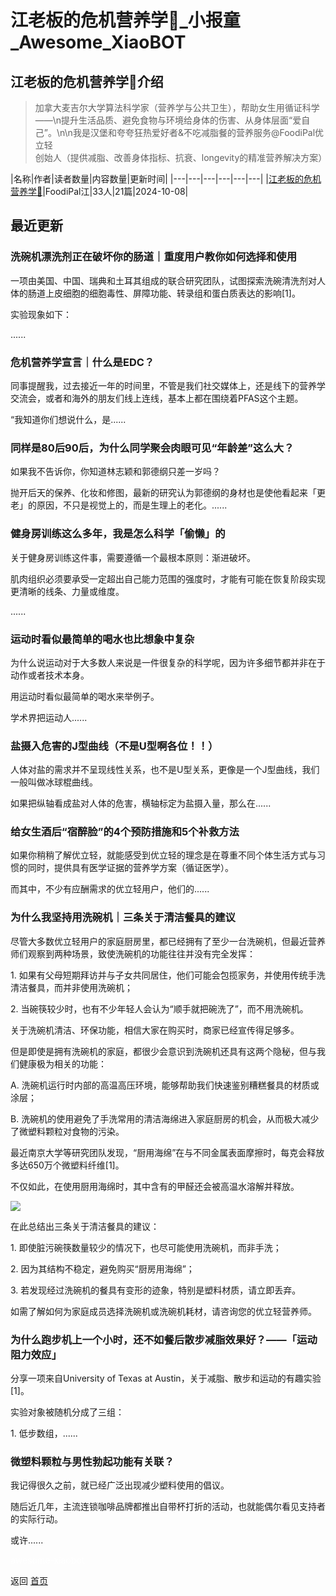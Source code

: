# 江老板的危机营养学📒_小报童_Awesome_XiaoBOT

## 江老板的危机营养学📒介绍
> 加拿大麦吉尔大学算法科学家（营养学与公共卫生），帮助女生用循证科学——\n提升生活品质、避免食物与环境给身体的伤害、从身体层面“爱自己”。\n\n我是汉堡和夸夸狂热爱好者&不吃减脂餐的营养服务@FoodiPal优立轻  
创始人（提供减脂、改善身体指标、抗衰、longevity的精准营养解决方案）  
  


|名称|作者|读者数量|内容数量|更新时间|
|---|---|---|---|---|---|
|[江老板的危机营养学📒](https://xiaobot.net/p/CroissantJiang?refer=0b133df9-27dc-423b-8101-639049001c13)|FoodiPal江|33人|21篇|2024-10-08|

## 最近更新
### 洗碗机漂洗剂正在破坏你的肠道｜重度用户教你如何选择和使用

一项由美国、中国、瑞典和土耳其组成的联合研究团队，试图探索洗碗清洗剂对人体的肠道上皮细胞的细胞毒性、屏障功能、转录组和蛋白质表达的影响[1]。

实验现象如下：

......

### 危机营养学宣言｜什么是EDC？

同事提醒我，过去接近一年的时间里，不管是我们社交媒体上，还是线下的营养学交流会，或者和海外的朋友们线上连线，基本上都在围绕着PFAS这个主题。

“我知道你们想说什么，是......

### 同样是80后90后，为什么同学聚会肉眼可见“年龄差”这么大？

如果我不告诉你，你知道林志颖和郭德纲只差一岁吗？

抛开后天的保养、化妆和修图，最新的研究认为郭德纲的身材也是使他看起来「更老」的原因，不只是视觉上的，而是生理上的老化。......

### 健身房训练这么多年，我是怎么科学「偷懒」的

关于健身房训练这件事，需要遵循一个最根本原则：渐进破坏。

肌肉组织必须要承受一定超出自己能力范围的强度时，才能有可能在恢复阶段实现更清晰的线条、力量或维度。

......

### 运动时看似最简单的喝水也比想象中复杂

为什么说运动对于大多数人来说是一件很复杂的科学呢，因为许多细节都并非在于动作或者技术本身。

用运动时看似最简单的喝水来举例子。

学术界把运动人......

### 盐摄入危害的J型曲线（不是U型啊各位！！）

人体对盐的需求并不呈现线性关系，也不是U型关系，更像是一个J型曲线，我们一般叫做冰球棍曲线。​​

如果把纵轴看成盐对人体的危害，横轴标定为盐摄入量，那么在......

### 给女生酒后“宿醉脸”的4个预防措施和5个补救方法

如果你稍稍了解优立轻，就能感受到优立轻的理念是在尊重不同个体生活方式与习惯的同时，提供具有医学证据的营养学方案（循证医学）。

而其中，不少有应酬需求的优立轻用户，他们的......

### 为什么我坚持用洗碗机｜三条关于清洁餐具的建议

尽管大多数优立轻用户的家庭厨房里，都已经拥有了至少一台洗碗机，但最近营养师们观察到两种场景，致使洗碗机的功能往往并没有完全发挥：

1\. 如果有父母短期拜访并与子女共同居住，他们可能会包揽家务，并使用传统手洗清洁餐具，而并非使用洗碗机；

2\. 当碗筷较少时，也有不少年轻人会认为“顺手就把碗洗了”，而不用洗碗机。

关于洗碗机清洁、环保功能，相信大家在购买时，商家已经宣传得足够多。

但是即使是拥有洗碗机的家庭，都很少会意识到洗碗机还具有这两个隐秘，但与我们健康极为相关的功能：

A. 洗碗机运行时内部的高温高压环境，能够帮助我们快速鉴别糟糕餐具的材质或涂层；

B. 洗碗机的使用避免了手洗常用的清洁海绵进入家庭厨房的机会，从而极大减少了微塑料颗粒对食物的污染。

最近南京大学等研究团队发现，“厨用海绵”在与不同金属表面摩擦时，每克会释放多达650万个微塑料纤维[1]。

不仅如此，在使用厨用海绵时，其中含有的甲醛还会被高温水溶解并释放。

![](https://static.xiaobot.net/file/2024-08-22/539196/1ada2f5687066c4d4bf6f56949a32188.png)

在此总结出三条关于清洁餐具的建议：

1\. 即使脏污碗筷数量较少的情况下，也尽可能使用洗碗机，而非手洗；

2\. 因为其结构不稳定，避免购买“厨房用海绵”；

3\. 若发现经过洗碗机的餐具有变形的迹象，特别是塑料材质，请立即丢弃。

如需了解如何为家庭成员选择洗碗机或洗碗机耗材，请咨询您的优立轻营养师。

### 为什么跑步机上一个小时，还不如餐后散步减脂效果好？——「运动阻力效应」

分享一项来自University of Texas at Austin，关于减脂、散步和运动的有趣实验[1]。

实验对象被随机分成了三组：

1\. 低步数组，......

### 微塑料颗粒与男性勃起功能有关联？

我记得很久之前，就已经广泛出现减少塑料使用的倡议。

随后近几年，主流连锁咖啡品牌都推出自带杯打折的活动，也就能偶尔看见支持者的实际行动。

或许......


<a href="https://github.com/Reno9527/awesome-xiaobot" style="color: white; text-decoration: none;">awesome-xiaobot</a>

返回 [首页](../README.md)

